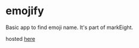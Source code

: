 # emojify

Basic app to find emoji name. It's part of markEight.

hosted [here](emojify1223.netlify.app)
